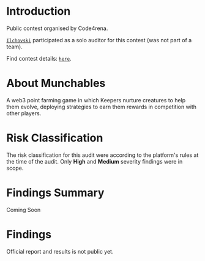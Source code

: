 # Introduction
Public contest organised by Code4rena.

[`Ilchovski`](https://x.com/ilchovski98) participated as a solo auditor for this contest (was not part of a team).

Find contest details: [`here`](https://code4rena.com/audits/2024-05-munchables#top).

# About Munchables

A web3 point farming game in which Keepers nurture creatures to help them evolve, deploying strategies to earn them rewards in competition with other players.

# Risk Classification

The risk classification for this audit were according to the platform's rules at the time of the audit. Only **High** and **Medium** severity findings were in scope.

# Findings Summary

Coming Soon

# Findings

Official report and results is not public yet.
